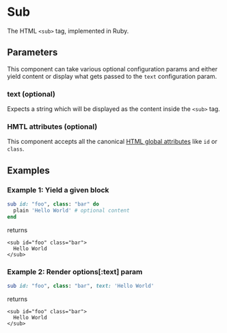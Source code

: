 # Sub

The HTML `<sub>` tag, implemented in Ruby.

## Parameters

This component can take various optional configuration params and either yield content or display what gets passed to the `text` configuration param.

### text \(optional\)

Expects a string which will be displayed as the content inside the `<sub>` tag.

### HMTL attributes \(optional\)

This component accepts all the canonical [HTML global attributes](https://www.w3schools.com/tags/ref_standardattributes.asp) like `id` or `class`.

## Examples

### Example 1: Yield a given block

```ruby
sub id: "foo", class: "bar" do
  plain 'Hello World' # optional content
end
```

returns

```markup
<sub id="foo" class="bar">
  Hello World
</sub>
```

### Example 2: Render options\[:text\] param

```ruby
sub id: "foo", class: "bar", text: 'Hello World'
```

returns

```markup
<sub id="foo" class="bar">
  Hello World
</sub>
```

